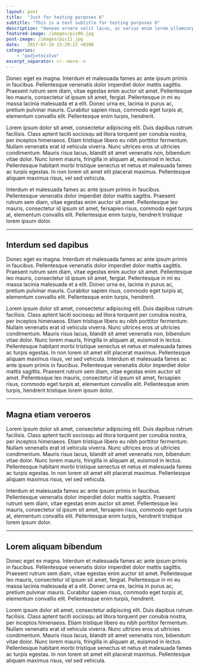 ```yaml
---
layout: post
title:  "Just for testing purposes 6"
subtitle: "This is a test subtitle for testing purposes 6"
description: "Aenean ornare velit lacus, ac varius enim lorem ullamcorper dolore aliquam."
featured-image: /images/pic06.jpg
post-image: /images/pic11.jpg
date:   2017-07-10 15:29:22 +0200
categories: 
    - "podjetnistvo" 
excerpt_separator: <!--more-->
---
```


<p>Donec eget ex magna. Interdum et malesuada fames ac ante ipsum primis in faucibus. Pellentesque venenatis dolor imperdiet
    dolor mattis sagittis. Praesent rutrum sem diam, vitae egestas enim auctor sit amet. Pellentesque leo mauris, consectetur
    id ipsum sit amet, fergiat. Pellentesque in mi eu massa lacinia malesuada et a elit. Donec urna ex, lacinia in purus
    ac, pretium pulvinar mauris. Curabitur sapien risus, commodo eget turpis at, elementum convallis elit. Pellentesque enim
    turpis, hendrerit.</p>
    <!--more-->
<p>Lorem ipsum dolor sit amet, consectetur adipiscing elit. Duis dapibus rutrum facilisis. Class aptent taciti sociosqu ad litora
    torquent per conubia nostra, per inceptos himenaeos. Etiam tristique libero eu nibh porttitor fermentum. Nullam venenatis
    erat id vehicula viverra. Nunc ultrices eros ut ultricies condimentum. Mauris risus lacus, blandit sit amet venenatis
    non, bibendum vitae dolor. Nunc lorem mauris, fringilla in aliquam at, euismod in lectus. Pellentesque habitant morbi
    tristique senectus et netus et malesuada fames ac turpis egestas. In non lorem sit amet elit placerat maximus. Pellentesque
    aliquam maximus risus, vel sed vehicula.</p>
<p>Interdum et malesuada fames ac ante ipsum primis in faucibus. Pellentesque venenatis dolor imperdiet dolor mattis sagittis.
    Praesent rutrum sem diam, vitae egestas enim auctor sit amet. Pellentesque leo mauris, consectetur id ipsum sit amet,
    fersapien risus, commodo eget turpis at, elementum convallis elit. Pellentesque enim turpis, hendrerit tristique lorem
    ipsum dolor.</p>

<hr class="major" />

<h2>Interdum sed dapibus</h2>
<p>Donec eget ex magna. Interdum et malesuada fames ac ante ipsum primis in faucibus. Pellentesque venenatis dolor imperdiet
    dolor mattis sagittis. Praesent rutrum sem diam, vitae egestas enim auctor sit amet. Pellentesque leo mauris, consectetur
    id ipsum sit amet, fergiat. Pellentesque in mi eu massa lacinia malesuada et a elit. Donec urna ex, lacinia in purus
    ac, pretium pulvinar mauris. Curabitur sapien risus, commodo eget turpis at, elementum convallis elit. Pellentesque enim
    turpis, hendrerit.</p>
<p>Lorem ipsum dolor sit amet, consectetur adipiscing elit. Duis dapibus rutrum facilisis. Class aptent taciti sociosqu ad litora
    torquent per conubia nostra, per inceptos himenaeos. Etiam tristique libero eu nibh porttitor fermentum. Nullam venenatis
    erat id vehicula viverra. Nunc ultrices eros ut ultricies condimentum. Mauris risus lacus, blandit sit amet venenatis
    non, bibendum vitae dolor. Nunc lorem mauris, fringilla in aliquam at, euismod in lectus. Pellentesque habitant morbi
    tristique senectus et netus et malesuada fames ac turpis egestas. In non lorem sit amet elit placerat maximus. Pellentesque
    aliquam maximus risus, vel sed vehicula. Interdum et malesuada fames ac ante ipsum primis in faucibus. Pellentesque venenatis
    dolor imperdiet dolor mattis sagittis. Praesent rutrum sem diam, vitae egestas enim auctor sit amet. Pellentesque leo
    mauris, consectetur id ipsum sit amet, fersapien risus, commodo eget turpis at, elementum convallis elit. Pellentesque
    enim turpis, hendrerit tristique lorem ipsum dolor.
</p>

<hr class="major" />

<h2>Magna etiam veroeros</h2>
<p>Lorem ipsum dolor sit amet, consectetur adipiscing elit. Duis dapibus rutrum facilisis. Class aptent taciti sociosqu ad litora
    torquent per conubia nostra, per inceptos himenaeos. Etiam tristique libero eu nibh porttitor fermentum. Nullam venenatis
    erat id vehicula viverra. Nunc ultrices eros ut ultricies condimentum. Mauris risus lacus, blandit sit amet venenatis
    non, bibendum vitae dolor. Nunc lorem mauris, fringilla in aliquam at, euismod in lectus. Pellentesque habitant morbi
    tristique senectus et netus et malesuada fames ac turpis egestas. In non lorem sit amet elit placerat maximus. Pellentesque
    aliquam maximus risus, vel sed vehicula.</p>
<p>Interdum et malesuada fames ac ante ipsum primis in faucibus. Pellentesque venenatis dolor imperdiet dolor mattis sagittis.
    Praesent rutrum sem diam, vitae egestas enim auctor sit amet. Pellentesque leo mauris, consectetur id ipsum sit amet,
    fersapien risus, commodo eget turpis at, elementum convallis elit. Pellentesque enim turpis, hendrerit tristique lorem
    ipsum dolor.</p>

<hr class="major" />

<h2>Lorem aliquam bibendum</h2>
<p>Donec eget ex magna. Interdum et malesuada fames ac ante ipsum primis in faucibus. Pellentesque venenatis dolor imperdiet
    dolor mattis sagittis. Praesent rutrum sem diam, vitae egestas enim auctor sit amet. Pellentesque leo mauris, consectetur
    id ipsum sit amet, fergiat. Pellentesque in mi eu massa lacinia malesuada et a elit. Donec urna ex, lacinia in purus
    ac, pretium pulvinar mauris. Curabitur sapien risus, commodo eget turpis at, elementum convallis elit. Pellentesque enim
    turpis, hendrerit.</p>
<p>Lorem ipsum dolor sit amet, consectetur adipiscing elit. Duis dapibus rutrum facilisis. Class aptent taciti sociosqu ad litora
    torquent per conubia nostra, per inceptos himenaeos. Etiam tristique libero eu nibh porttitor fermentum. Nullam venenatis
    erat id vehicula viverra. Nunc ultrices eros ut ultricies condimentum. Mauris risus lacus, blandit sit amet venenatis
    non, bibendum vitae dolor. Nunc lorem mauris, fringilla in aliquam at, euismod in lectus. Pellentesque habitant morbi
    tristique senectus et netus et malesuada fames ac turpis egestas. In non lorem sit amet elit placerat maximus. Pellentesque
    aliquam maximus risus, vel sed vehicula.</p>